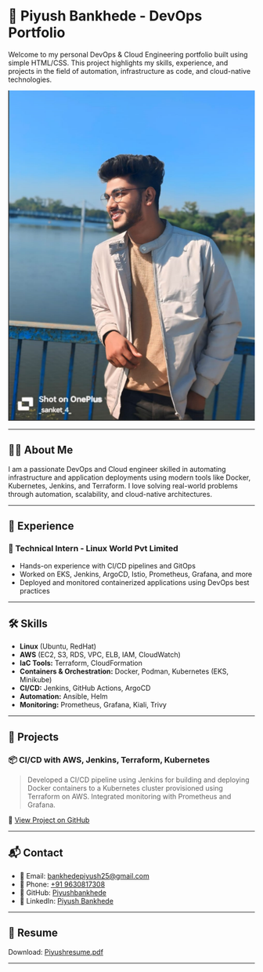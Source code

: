 # 💼 Piyush Bankhede - DevOps Portfolio

Welcome to my personal DevOps & Cloud Engineering portfolio built using simple HTML/CSS. This project highlights my skills, experience, and projects in the field of automation, infrastructure as code, and cloud-native technologies.

![Profile Picture](piyush-profile.png)

---

## 👨‍💻 About Me

I am a passionate DevOps and Cloud engineer skilled in automating infrastructure and application deployments using modern tools like Docker, Kubernetes, Jenkins, and Terraform. I love solving real-world problems through automation, scalability, and cloud-native architectures.

---

## 💼 Experience

### 🔹 Technical Intern - Linux World Pvt Limited

- Hands-on experience with CI/CD pipelines and GitOps
- Worked on EKS, Jenkins, ArgoCD, Istio, Prometheus, Grafana, and more
- Deployed and monitored containerized applications using DevOps best practices

---

## 🛠️ Skills

- **Linux** (Ubuntu, RedHat)
- **AWS** (EC2, S3, RDS, VPC, ELB, IAM, CloudWatch)
- **IaC Tools:** Terraform, CloudFormation
- **Containers & Orchestration:** Docker, Podman, Kubernetes (EKS, Minikube)
- **CI/CD:** Jenkins, GitHub Actions, ArgoCD
- **Automation:** Ansible, Helm
- **Monitoring:** Prometheus, Grafana, Kiali, Trivy

---

## 🚀 Projects

### 📦 CI/CD with AWS, Jenkins, Terraform, Kubernetes

> Developed a CI/CD pipeline using Jenkins for building and deploying Docker containers to a Kubernetes cluster provisioned using Terraform on AWS. Integrated monitoring with Prometheus and Grafana.

🔗 [View Project on GitHub](https://github.com/Piyushbankhede/DevOps-project)

---

## 📬 Contact

- 📧 Email: [bankhedepiyush25@gmail.com](mailto:bankhedepiyush25@gmail.com)
- 📱 Phone: [+91 9630817308](tel:+919630817308)
- 🐙 GitHub: [Piyushbankhede](https://github.com/Piyushbankhede)
- 💼 LinkedIn: [Piyush Bankhede](https://www.linkedin.com/in/piyush-bankhede/)

---

## 📄 Resume

Download: [Piyushresume.pdf](./Piyushresume.pdf)

---



